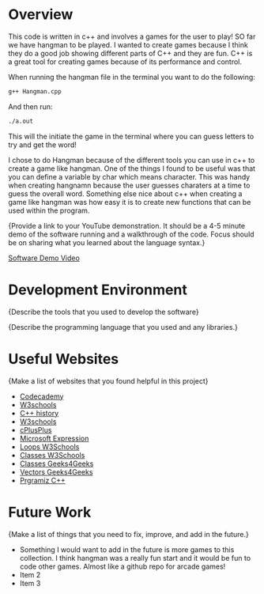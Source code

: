 # Overview

This code is written in c++ and involves a  games for the user to play! SO far we have hangman to be played. I wanted to create games because I think they do a good job showing different parts of C++ and they are fun. C++ is a great tool for creating games because of its performance and control.

When running the hangman file in the terminal you want to do the following: 
```bash
g++ Hangman.cpp
```
And then run: 
```bash
./a.out
```
This will the initiate the game in the terminal where you can guess letters to try and get the word!

I chose to do Hangman because of the different tools you can use in c++ to create a game like hangman. One of the things I found to be useful was that you can define a variable by char which means character. This was handy when creating hangnamn because the user guesses charaters at a time to guess the overall word. Something else nice about c++ when creating a game like hangman was how easy it is to create new functions that can be used within the program. 


{Provide a link to your YouTube demonstration. It should be a 4-5 minute demo of the software running and a walkthrough of the code. Focus should be on sharing what you learned about the language syntax.}

[Software Demo Video](http://youtube.link.goes.here)

# Development Environment

{Describe the tools that you used to develop the software}

{Describe the programming language that you used and any libraries.}

# Useful Websites

{Make a list of websites that you found helpful in this project}

- [Codecademy](https://www.codecademy.com/courses/learn-c-plus-plus-introduction)
- [W3schools](https://www.w3schools.com/cpp/cpp_variables.asp)
- [C++ history](https://en.wikipedia.org/wiki/C%2B%2B)
- [W3schools](https://www.w3schools.com/cpp/)
- [cPlusPlus](https://cplusplus.com/reference/stl/)
- [Microsoft Expression](https://learn.microsoft.com/en-us/cpp/cpp/expressions-cpp?view=msvc-170)
- [Loops W3Schools](https://www.w3schools.com/cpp/cpp_for_loop.asp)
- [Classes W3Schools](https://www.w3schools.com/cpp/cpp_classes.asp)
- [Classes Geeks4Geeks](https://www.geeksforgeeks.org/c-classes-and-objects/)
- [Vectors Geeks4Geeks](https://www.geeksforgeeks.org/vector-in-cpp-stl/)
- [Prgramiz C++](https://www.programiz.com/cpp-programming/vectors)


# Future Work

{Make a list of things that you need to fix, improve, and add in the future.}

- Something I would want to add in the future is more games to this collection. I think hangman was a really fun start and it would be fun to code other games. Almost like a github repo for arcade games!
- Item 2
- Item 3
